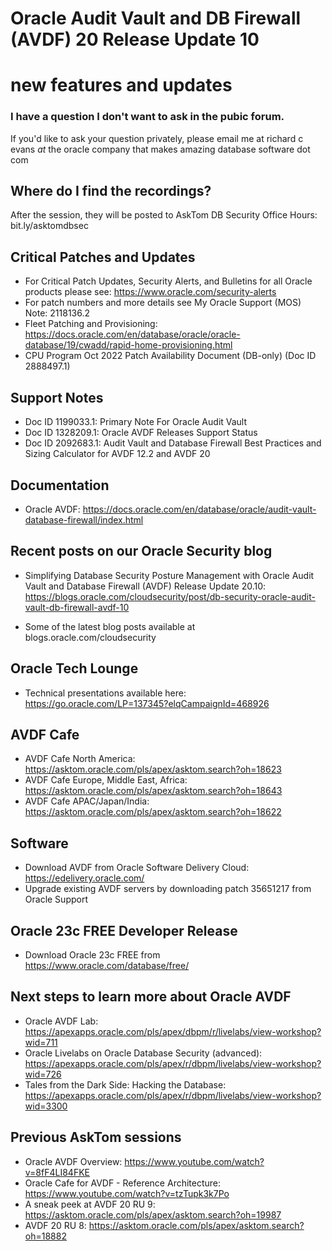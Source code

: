 # Oracle Audit Vault and DB Firewall (AVDF) 20 Release Update 10
# new features and updates

### I have a question I don't want to ask in the pubic forum. 

If you'd like to ask your question privately, please email me at richard c evans _at_ the oracle company that makes amazing database software dot com 

## Where do I find the recordings? 

After the session, they will be posted to AskTom DB Security Office Hours: bit.ly/asktomdbsec

## Critical Patches and Updates

- For Critical Patch Updates, Security Alerts, and Bulletins for all Oracle products please see: https://www.oracle.com/security-alerts
- For patch numbers and more details see My Oracle Support (MOS) Note: 2118136.2 
- Fleet Patching and Provisioning: https://docs.oracle.com/en/database/oracle/oracle-database/19/cwadd/rapid-home-provisioning.html
- CPU Program Oct 2022 Patch Availability Document (DB-only) (Doc ID 2888497.1)	

## Support Notes

- Doc ID 1199033.1: Primary Note For Oracle Audit Vault
- Doc ID 1328209.1: Oracle AVDF Releases Support Status
- Doc ID 2092683.1: Audit Vault and Database Firewall Best Practices and Sizing Calculator for AVDF 12.2 and AVDF 20

## Documentation 

- Oracle AVDF: https://docs.oracle.com/en/database/oracle/audit-vault-database-firewall/index.html

## Recent posts on our Oracle Security blog

- Simplifying Database Security Posture Management with Oracle Audit Vault and Database Firewall (AVDF) Release Update 20.10: https://blogs.oracle.com/cloudsecurity/post/db-security-oracle-audit-vault-db-firewall-avdf-10

- Some of the latest blog posts available at blogs.oracle.com/cloudsecurity

## Oracle Tech Lounge 

- Technical presentations available here: https://go.oracle.com/LP=137345?elqCampaignId=468926

## AVDF Cafe

- AVDF Cafe North America: https://asktom.oracle.com/pls/apex/asktom.search?oh=18623
- AVDF Cafe Europe, Middle East, Africa: https://asktom.oracle.com/pls/apex/asktom.search?oh=18643
- AVDF Cafe APAC/Japan/India: https://asktom.oracle.com/pls/apex/asktom.search?oh=18622

## Software

- Download AVDF from Oracle Software Delivery Cloud: https://edelivery.oracle.com/
- Upgrade existing AVDF servers by downloading patch 35651217 from Oracle Support

## Oracle 23c FREE Developer Release

- Download Oracle 23c FREE from https://www.oracle.com/database/free/

## Next steps to learn more about Oracle AVDF

- Oracle AVDF Lab: https://apexapps.oracle.com/pls/apex/dbpm/r/livelabs/view-workshop?wid=711
- Oracle Livelabs on Oracle Database Security (advanced): https://apexapps.oracle.com/pls/apex/r/dbpm/livelabs/view-workshop?wid=726
- Tales from the Dark Side: Hacking the Database: https://apexapps.oracle.com/pls/apex/r/dbpm/livelabs/view-workshop?wid=3300

## Previous AskTom sessions

- Oracle AVDF Overview: https://www.youtube.com/watch?v=8fF4LI84FKE
- Oracle Cafe for AVDF - Reference Architecture: https://www.youtube.com/watch?v=tzTupk3k7Po
- A sneak peek at AVDF 20 RU 9: https://asktom.oracle.com/pls/apex/asktom.search?oh=19987
- AVDF 20 RU 8: https://asktom.oracle.com/pls/apex/asktom.search?oh=18882
